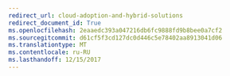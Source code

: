 ```yaml
---
redirect_url: cloud-adoption-and-hybrid-solutions
redirect_document_id: True
ms.openlocfilehash: 2eaaedc393a047216db6fc9888fd9b8bee0a7cf2
ms.sourcegitcommit: d61cf5f3cd127dc0d446c5e78402aa8913041d06
ms.translationtype: MT
ms.contentlocale: ru-RU
ms.lasthandoff: 12/15/2017
---
```

